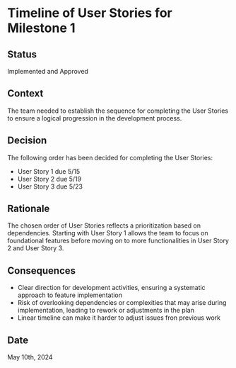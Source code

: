 # Timeline of User Stories for Milestone 1

## Status
Implemented and Approved

## Context
The team needed to establish the sequence for completing the User Stories to ensure a logical progression in the development process.

## Decision
The following order has been decided for completing the User Stories:
- User Story 1  due 5/15
- User Story 2  due 5/19
- User Story 3  due 5/23

## Rationale
The chosen order of User Stories reflects a prioritization based on dependencies. Starting with User Story 1 allows the team to focus on foundational features before moving on to more functionalities in User Story 2 and User Story 3.

## Consequences
- Clear direction for development activities, ensuring a systematic approach to feature implementation
- Risk of overlooking dependencies or complexities that may arise during implementation, leading to rework or adjustments in the plan
- Linear timeline can make it harder to adjust issues fron previous work

## Date
May 10th, 2024
